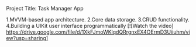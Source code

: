 Project Title: Task Manager App 

1.MVVM-based app architecture.
2.Core data storage. 
3.CRUD functionality.
4.Building a UIKit user interface programmatically
[![Watch the video] https://drive.google.com/file/d/1XkFJmoWKlqdQRrgnxEX4OErmD3Uiiuhm/view?usp=sharing]

